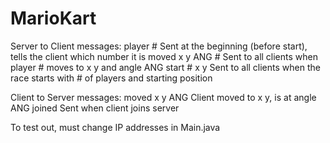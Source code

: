 # MarioKart

Server to Client messages:
player #        Sent at the beginning (before start), tells the client which number it is
moved x y ANG #     Sent to all clients when player # moves to x y and angle ANG
start # x y     Sent to all clients when the race starts with # of players and starting position

Client to Server messages:
moved x y ANG      Client moved to x y, is at angle ANG
joined          Sent when client joins server

To test out, must change IP addresses in Main.java
